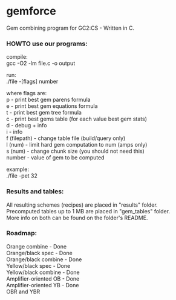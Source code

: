 gemforce
========

Gem combining program for GC2:CS - Written in C.


### HOWTO use our programs:

compile:  
  gcc -O2 -lm file.c -o output

run:  
  ./file -[flags] number
  
where flags are:  
  p - print best gem parens formula  
  e - print best gem equations formula  
  t - print best gem tree formula  
  c - print best gems table (for each value best gem stats)   
  d - debug + info  
  i - info  
  f (filepath) - change table file (build/query only)  
  l (num) - limit hard gem computation to num (amps only)  
  s (num) - change chunk size (you should not need this)  
  number - value of gem to be computed
  
example:  
  ./file -pet 32  


### Results and tables:

All resulting schemes (recipes) are placed in "results" folder.  
Precomputed tables up to 1 MB are placed in "gem_tables" folder.  
More info on both can be found on the folder's README.

### Roadmap:

Orange combine - Done  
Orange/black spec - Done  
Orange/black combine - Done  
Yellow/black spec - Done  
Yellow/black combine - Done  
Amplifier-oriented OB - Done  
Amplifier-oriented YB - Done  
OBR and YBR
